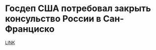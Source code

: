 # Госдеп США потребовал закрыть консульство России в Сан-Франциско



[LINK](https://varlamov.ru/2538914.html)